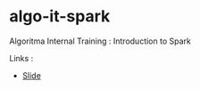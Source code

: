# algo-it-spark
Algoritma Internal Training : Introduction to Spark

Links : 
- [Slide](https://docs.google.com/presentation/d/1XWeGP5YBBr3uUOzr2vSvifOnwoEIi2XaGxk_pfJTS4o/edit#slide=id.gca5913182c_0_0)
